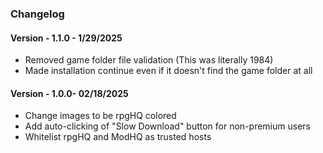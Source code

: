 ### Changelog

#### Version - 1.1.0 - 1/29/2025

- Removed game folder file validation (This was literally 1984)
- Made installation continue even if it doesn't find the game folder at all

#### Version - 1.0.0- 02/18/2025

- Change images to be rpgHQ colored
- Add auto-clicking of "Slow Download" button for non-premium users
- Whitelist rpgHQ and ModHQ as trusted hosts
